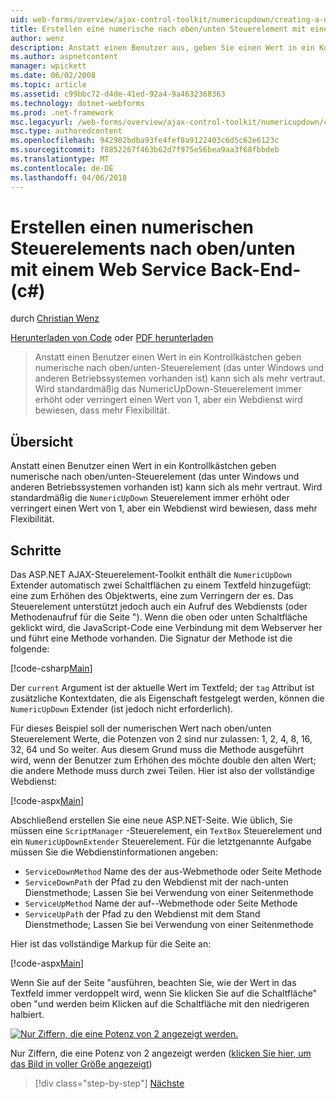 ```yaml
---
uid: web-forms/overview/ajax-control-toolkit/numericupdown/creating-a-numeric-up-down-control-with-a-web-service-backend-cs
title: Erstellen eine numerische nach oben/unten Steuerelement mit einer Web-Service-Backend (c#) | Microsoft Docs
author: wenz
description: Anstatt einen Benutzer aus, geben Sie einen Wert in ein Kontrollkästchen konnte eine numerische-Steuerelement (das unter Windows und anderen Betriebssystemen vorhanden ist) nach oben/unten als weitere c nachweisen...
ms.author: aspnetcontent
manager: wpickett
ms.date: 06/02/2008
ms.topic: article
ms.assetid: c99bbc72-d4de-41ed-92a4-9a4632368363
ms.technology: dotnet-webforms
ms.prod: .net-framework
msc.legacyurl: /web-forms/overview/ajax-control-toolkit/numericupdown/creating-a-numeric-up-down-control-with-a-web-service-backend-cs
msc.type: authoredcontent
ms.openlocfilehash: 942902bdba93fe4fef8a9122403c6d5c62e6123c
ms.sourcegitcommit: f8852267f463b62d7f975e56bea9aa3f68fbbdeb
ms.translationtype: MT
ms.contentlocale: de-DE
ms.lasthandoff: 04/06/2018
---
```

<a name="creating-a-numeric-updown-control-with-a-web-service-backend-c"></a>Erstellen einen numerischen Steuerelements nach oben/unten mit einem Web Service Back-End-(c#)
====================
durch [Christian Wenz](https://github.com/wenz)

[Herunterladen von Code](http://download.microsoft.com/download/9/3/f/93f8daea-bebd-4821-833b-95205389c7d0/numericupdown1.cs.zip) oder [PDF herunterladen](http://download.microsoft.com/download/2/d/c/2dc10e34-6983-41d4-9c08-f78f5387d32b/numericupdown1CS.pdf)

> Anstatt einen Benutzer einen Wert in ein Kontrollkästchen geben numerische nach oben/unten-Steuerelement (das unter Windows und anderen Betriebssystemen vorhanden ist) kann sich als mehr vertraut. Wird standardmäßig das NumericUpDown-Steuerelement immer erhöht oder verringert einen Wert von 1, aber ein Webdienst wird bewiesen, dass mehr Flexibilität.


## <a name="overview"></a>Übersicht

Anstatt einen Benutzer einen Wert in ein Kontrollkästchen geben numerische nach oben/unten-Steuerelement (das unter Windows und anderen Betriebssystemen vorhanden ist) kann sich als mehr vertraut. Wird standardmäßig die `NumericUpDown` Steuerelement immer erhöht oder verringert einen Wert von 1, aber ein Webdienst wird bewiesen, dass mehr Flexibilität.

## <a name="steps"></a>Schritte

Das ASP.NET AJAX-Steuerelement-Toolkit enthält die `NumericUpDown` Extender automatisch zwei Schaltflächen zu einem Textfeld hinzugefügt: eine zum Erhöhen des Objektwerts, eine zum Verringern der es. Das Steuerelement unterstützt jedoch auch ein Aufruf des Webdiensts (oder Methodenaufruf für die Seite "). Wenn die oben oder unten Schaltfläche geklickt wird, die JavaScript-Code eine Verbindung mit dem Webserver her und führt eine Methode vorhanden. Die Signatur der Methode ist die folgende:

[!code-csharp[Main](creating-a-numeric-up-down-control-with-a-web-service-backend-cs/samples/sample1.cs)]

Der `current` Argument ist der aktuelle Wert im Textfeld; der `tag` Attribut ist zusätzliche Kontextdaten, die als Eigenschaft festgelegt werden, können die `NumericUpDown` Extender (ist jedoch nicht erforderlich).

Für dieses Beispiel soll der numerischen Wert nach oben/unten Steuerelement Werte, die Potenzen von 2 sind nur zulassen: 1, 2, 4, 8, 16, 32, 64 und So weiter. Aus diesem Grund muss die Methode ausgeführt wird, wenn der Benutzer zum Erhöhen des möchte double den alten Wert; die andere Methode muss durch zwei Teilen. Hier ist also der vollständige Webdienst:

[!code-aspx[Main](creating-a-numeric-up-down-control-with-a-web-service-backend-cs/samples/sample2.aspx)]

Abschließend erstellen Sie eine neue ASP.NET-Seite. Wie üblich, Sie müssen eine `ScriptManager` -Steuerelement, ein `TextBox` Steuerelement und ein `NumericUpDownExtender` Steuerelement. Für die letztgenannte Aufgabe müssen Sie die Webdienstinformationen angeben:

- `ServiceDownMethod` Name des der aus-Webmethode oder Seite Methode
- `ServiceDownPath` der Pfad zu den Webdienst mit der nach-unten Dienstmethode; Lassen Sie bei Verwendung von einer Seitenmethode
- `ServiceUpMethod` Name der auf--Webmethode oder Seite Methode
- `ServiceUpPath` der Pfad zu den Webdienst mit dem Stand Dienstmethode; Lassen Sie bei Verwendung von einer Seitenmethode

Hier ist das vollständige Markup für die Seite an:

[!code-aspx[Main](creating-a-numeric-up-down-control-with-a-web-service-backend-cs/samples/sample3.aspx)]

Wenn Sie auf der Seite "ausführen, beachten Sie, wie der Wert in das Textfeld immer verdoppelt wird, wenn Sie klicken Sie auf die Schaltfläche" oben "und werden beim Klicken auf die Schaltfläche mit den niedrigeren halbiert.


[![Nur Ziffern, die eine Potenz von 2 angezeigt werden.](creating-a-numeric-up-down-control-with-a-web-service-backend-cs/_static/image2.png)](creating-a-numeric-up-down-control-with-a-web-service-backend-cs/_static/image1.png)

Nur Ziffern, die eine Potenz von 2 angezeigt werden ([klicken Sie hier, um das Bild in voller Größe angezeigt](creating-a-numeric-up-down-control-with-a-web-service-backend-cs/_static/image3.png))

> [!div class="step-by-step"]
> [Nächste](creating-a-numeric-up-down-control-with-a-web-service-backend-vb.md)

